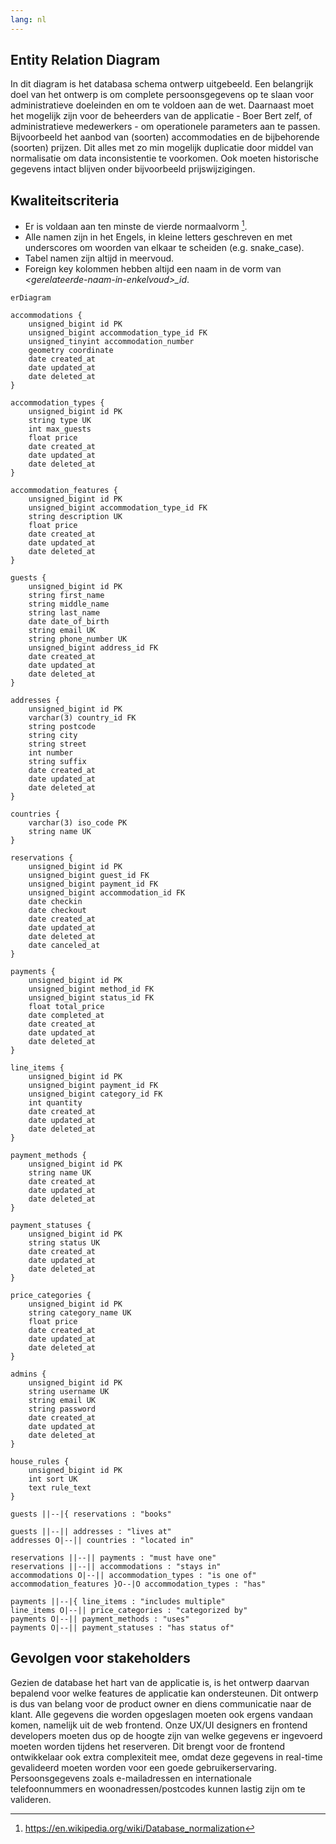 ```yaml
---
lang: nl
---
```


## Entity Relation Diagram

In dit diagram is het databasa schema ontwerp uitgebeeld. Een belangrijk doel van het
ontwerp is om complete persoonsgegevens op te slaan voor administratieve doeleinden en om
te voldoen aan de wet. Daarnaast moet het mogelijk zijn voor de beheerders van de
applicatie - Boer Bert zelf, of administratieve medewerkers - om operationele parameters
aan te passen. Bijvoorbeeld het aanbod van (soorten) accommodaties en de bijbehorende
(soorten) prijzen. Dit alles met zo min mogelijk duplicatie door middel van normalisatie
om data inconsistentie te voorkomen. Ook moeten historische gegevens intact blijven onder
bijvoorbeeld prijswijzigingen.

## Kwaliteitscriteria

- Er is voldaan aan ten minste de vierde normaalvorm [^norm].
- Alle namen zijn in het Engels, in kleine letters geschreven en met underscores om
  woorden van elkaar te scheiden (e.g. snake_case).
- Tabel namen zijn altijd in meervoud.
- Foreign key kolommen hebben altijd een naam in
  de vorm van _\<gerelateerde-naam-in-enkelvoud\>\_id_.


[^norm]: https://en.wikipedia.org/wiki/Database_normalization

```mermaid
erDiagram

accommodations {
    unsigned_bigint id PK
    unsigned_bigint accommodation_type_id FK
    unsigned_tinyint accommodation_number
    geometry coordinate
    date created_at
    date updated_at
    date deleted_at
}

accommodation_types {
    unsigned_bigint id PK
    string type UK
    int max_guests
    float price
    date created_at
    date updated_at
    date deleted_at
}

accommodation_features {
    unsigned_bigint id PK
    unsigned_bigint accommodation_type_id FK
    string description UK
    float price
    date created_at
    date updated_at
    date deleted_at
}

guests {
    unsigned_bigint id PK
    string first_name
    string middle_name
    string last_name
    date date_of_birth
    string email UK
    string phone_number UK
    unsigned_bigint address_id FK
    date created_at
    date updated_at
    date deleted_at
}

addresses {
    unsigned_bigint id PK
    varchar(3) country_id FK
    string postcode
    string city
    string street
    int number
    string suffix
    date created_at
    date updated_at
    date deleted_at
}

countries {
    varchar(3) iso_code PK
    string name UK
}

reservations {
    unsigned_bigint id PK
    unsigned_bigint guest_id FK
    unsigned_bigint payment_id FK
    unsigned_bigint accommodation_id FK
    date checkin
    date checkout
    date created_at
    date updated_at
    date deleted_at
    date canceled_at
}

payments {
    unsigned_bigint id PK
    unsigned_bigint method_id FK
    unsigned_bigint status_id FK
    float total_price
    date completed_at
    date created_at
    date updated_at
    date deleted_at
}

line_items {
    unsigned_bigint id PK
    unsigned_bigint payment_id FK
    unsigned_bigint category_id FK
    int quantity
    date created_at
    date updated_at
    date deleted_at
}

payment_methods {
    unsigned_bigint id PK
    string name UK
    date created_at
    date updated_at
    date deleted_at
}

payment_statuses {
    unsigned_bigint id PK
    string status UK
    date created_at
    date updated_at
    date deleted_at
}

price_categories {
    unsigned_bigint id PK
    string category_name UK
    float price
    date created_at
    date updated_at
    date deleted_at
}

admins {
    unsigned_bigint id PK
    string username UK
    string email UK
    string password
    date created_at
    date updated_at
    date deleted_at
}

house_rules {
    unsigned_bigint id PK
    int sort UK
    text rule_text
}

guests ||--|{ reservations : "books"

guests ||--|| addresses : "lives at"
addresses O|--|| countries : "located in"

reservations ||--|| payments : "must have one"
reservations ||--|| accommodations : "stays in"
accommodations O|--|| accommodation_types : "is one of"
accommodation_features }O--|O accommodation_types : "has"

payments ||--|{ line_items : "includes multiple"
line_items O|--|| price_categories : "categorized by"
payments O|--|| payment_methods : "uses"
payments O|--|| payment_statuses : "has status of"

```

## Gevolgen voor stakeholders

Gezien de database het hart van de applicatie is, is het ontwerp daarvan bepalend voor
welke features de applicatie kan ondersteunen. Dit ontwerp is dus van belang voor de
product owner en diens communicatie naar de klant. Alle gegevens die worden opgeslagen
moeten ook ergens vandaan komen, namelijk uit de web frontend. Onze UX/UI designers en
frontend developers moeten dus op de hoogte zijn van welke gegevens er ingevoerd moeten
worden tijdens het reserveren. Dit brengt voor de frontend ontwikkelaar ook extra
complexiteit mee, omdat deze gegevens in real-time gevalideerd moeten worden voor een
goede gebruikerservaring. Persoonsgegevens zoals e-mailadressen en internationale
telefoonnummers en woonadressen/postcodes kunnen lastig zijn om te valideren.
